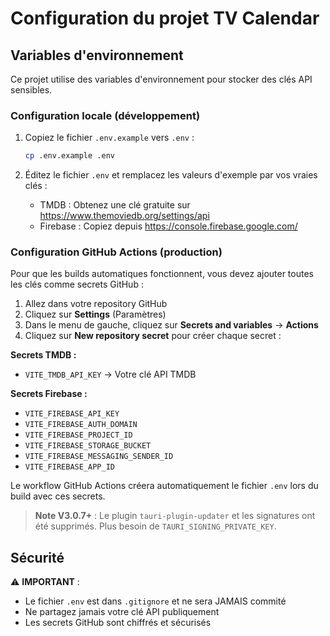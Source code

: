 # Configuration du projet TV Calendar

## Variables d'environnement

Ce projet utilise des variables d'environnement pour stocker des clés API sensibles.

### Configuration locale (développement)

1. Copiez le fichier `.env.example` vers `.env` :
   ```bash
   cp .env.example .env
   ```

2. Éditez le fichier `.env` et remplacez les valeurs d'exemple par vos vraies clés :
   - TMDB : Obtenez une clé gratuite sur https://www.themoviedb.org/settings/api
   - Firebase : Copiez depuis https://console.firebase.google.com/

### Configuration GitHub Actions (production)

Pour que les builds automatiques fonctionnent, vous devez ajouter toutes les clés comme secrets GitHub :

1. Allez dans votre repository GitHub
2. Cliquez sur **Settings** (Paramètres)
3. Dans le menu de gauche, cliquez sur **Secrets and variables** → **Actions**
4. Cliquez sur **New repository secret** pour créer chaque secret :

**Secrets TMDB :**
- `VITE_TMDB_API_KEY` → Votre clé API TMDB

**Secrets Firebase :**
- `VITE_FIREBASE_API_KEY`
- `VITE_FIREBASE_AUTH_DOMAIN`
- `VITE_FIREBASE_PROJECT_ID`
- `VITE_FIREBASE_STORAGE_BUCKET`
- `VITE_FIREBASE_MESSAGING_SENDER_ID`
- `VITE_FIREBASE_APP_ID`

Le workflow GitHub Actions créera automatiquement le fichier `.env` lors du build avec ces secrets.

> **Note V3.0.7+** : Le plugin `tauri-plugin-updater` et les signatures ont été supprimés. Plus besoin de `TAURI_SIGNING_PRIVATE_KEY`.

## Sécurité

⚠️ **IMPORTANT** :
- Le fichier `.env` est dans `.gitignore` et ne sera JAMAIS commité
- Ne partagez jamais votre clé API publiquement
- Les secrets GitHub sont chiffrés et sécurisés
